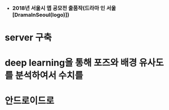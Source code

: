 
- ### 2018년 서울시 앱 공모전 출품작(드라마 인 서울 [DramaInSeoul(logo)])

# server 구축

# deep learning을 통해 포즈와 배경 유사도를 분석하여서 수치를 
# 안드로이드로 

